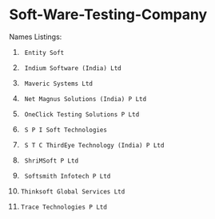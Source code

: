 # Soft-Ware-Testing-Company
Names
Listings:
1.   	Entity Soft
2.   	Indium Software (India) Ltd
3.   	Maveric Systems Ltd
4.   	Net Magnus Solutions (India) P Ltd
5.   	OneClick Testing Solutions P Ltd
6.   	S P I Soft Technologies
7.   	S T C ThirdEye Technology (India) P Ltd
8.   	ShriMSoft P Ltd
9.   	Softsmith Infotech P Ltd
10.   	Thinksoft Global Services Ltd
11.   	Trace Technologies P Ltd

